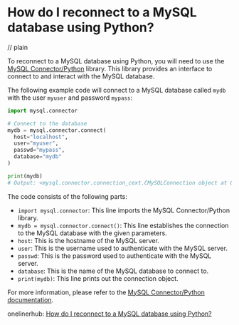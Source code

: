 # How do I reconnect to a MySQL database using Python?
// plain

To reconnect to a MySQL database using Python, you will need to use the [MySQL Connector/Python](https://dev.mysql.com/doc/connector-python/en/) library. This library provides an interface to connect to and interact with the MySQL database.

The following example code will connect to a MySQL database called `mydb` with the user `myuser` and password `mypass`:
```python
import mysql.connector

# Connect to the database
mydb = mysql.connector.connect(
  host="localhost",
  user="myuser",
  passwd="mypass",
  database="mydb"
)

print(mydb)
# Output: <mysql.connector.connection_cext.CMySQLConnection object at 0x7f8a6c2f8a90>
```

The code consists of the following parts:
- `import mysql.connector`: This line imports the MySQL Connector/Python library.
- `mydb = mysql.connector.connect()`: This line establishes the connection to the MySQL database with the given parameters.
- `host`: This is the hostname of the MySQL server.
- `user`: This is the username used to authenticate with the MySQL server.
- `passwd`: This is the password used to authenticate with the MySQL server.
- `database`: This is the name of the MySQL database to connect to.
- `print(mydb)`: This line prints out the connection object.

For more information, please refer to the [MySQL Connector/Python documentation](https://dev.mysql.com/doc/connector-python/en/).

onelinerhub: [How do I reconnect to a MySQL database using Python?](https://onelinerhub.com/python-mysql/how-do-i-reconnect-to-a-mysql-database-using-python)